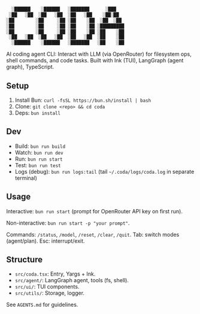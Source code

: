 ```bash
  ░██████    ░██████   ░███████      ░███    
 ░██   ░██  ░██   ░██  ░██   ░██    ░██░██   
░██        ░██     ░██ ░██    ░██  ░██  ░██  
░██        ░██     ░██ ░██    ░██ ░█████████ 
░██        ░██     ░██ ░██    ░██ ░██    ░██ 
 ░██   ░██  ░██   ░██  ░██   ░██  ░██    ░██ 
  ░██████    ░██████   ░███████   ░██    ░██ 
```
AI coding agent CLI: Interact with LLM (via OpenRouter) for filesystem ops, shell commands, and code tasks. Built with Ink (TUI), LangGraph (agent graph), TypeScript.

## Setup

1. Install Bun: `curl -fsSL https://bun.sh/install | bash`
2. Clone: `git clone <repo> && cd coda`
3. Deps: `bun install`

## Dev

- Build: `bun run build`
- Watch: `bun run dev`
- Run: `bun run start`
- Test: `bun run test`
- Logs (debug): `bun run logs:tail` (tail `~/.coda/logs/coda.log` in separate terminal)

## Usage

Interactive: `bun run start` (prompt for OpenRouter API key on first run).

Non-interactive: `bun run start -p "your prompt"`.

Commands: `/status`, `/model`, `/reset`, `/clear`, `/quit`. Tab: switch modes (agent/plan). Esc: interrupt/exit.

## Structure

- `src/coda.tsx`: Entry, Yargs + Ink.
- `src/agent/`: LangGraph agent, tools (fs, shell).
- `src/ui/`: TUI components.
- `src/utils/`: Storage, logger.

See `AGENTS.md` for guidelines.